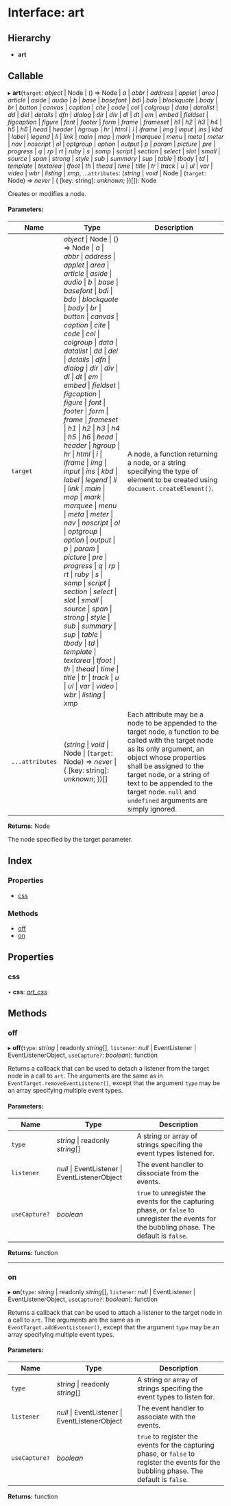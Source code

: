 # Interface: art

## Hierarchy

* **art**

## Callable

▸ **art**(`target`: *object* \| Node \| () => Node \| *a* \| *abbr* \| *address* \| *applet* \| *area* \| *article* \| *aside* \| *audio* \| *b* \| *base* \| *basefont* \| *bdi* \| *bdo* \| *blockquote* \| *body* \| *br* \| *button* \| *canvas* \| *caption* \| *cite* \| *code* \| *col* \| *colgroup* \| *data* \| *datalist* \| *dd* \| *del* \| *details* \| *dfn* \| *dialog* \| *dir* \| *div* \| *dl* \| *dt* \| *em* \| *embed* \| *fieldset* \| *figcaption* \| *figure* \| *font* \| *footer* \| *form* \| *frame* \| *frameset* \| *h1* \| *h2* \| *h3* \| *h4* \| *h5* \| *h6* \| *head* \| *header* \| *hgroup* \| *hr* \| *html* \| *i* \| *iframe* \| *img* \| *input* \| *ins* \| *kbd* \| *label* \| *legend* \| *li* \| *link* \| *main* \| *map* \| *mark* \| *marquee* \| *menu* \| *meta* \| *meter* \| *nav* \| *noscript* \| *ol* \| *optgroup* \| *option* \| *output* \| *p* \| *param* \| *picture* \| *pre* \| *progress* \| *q* \| *rp* \| *rt* \| *ruby* \| *s* \| *samp* \| *script* \| *section* \| *select* \| *slot* \| *small* \| *source* \| *span* \| *strong* \| *style* \| *sub* \| *summary* \| *sup* \| *table* \| *tbody* \| *td* \| *template* \| *textarea* \| *tfoot* \| *th* \| *thead* \| *time* \| *title* \| *tr* \| *track* \| *u* \| *ul* \| *var* \| *video* \| *wbr* \| *listing* \| *xmp*, ...`attributes`: (*string* \| *void* \| Node \| (`target`: Node) => *never* \| { [key: string]: *unknown*;  })[]): Node

Creates or modifies a node.

#### Parameters:

Name | Type | Description |
------ | ------ | ------ |
`target` | *object* \| Node \| () => Node \| *a* \| *abbr* \| *address* \| *applet* \| *area* \| *article* \| *aside* \| *audio* \| *b* \| *base* \| *basefont* \| *bdi* \| *bdo* \| *blockquote* \| *body* \| *br* \| *button* \| *canvas* \| *caption* \| *cite* \| *code* \| *col* \| *colgroup* \| *data* \| *datalist* \| *dd* \| *del* \| *details* \| *dfn* \| *dialog* \| *dir* \| *div* \| *dl* \| *dt* \| *em* \| *embed* \| *fieldset* \| *figcaption* \| *figure* \| *font* \| *footer* \| *form* \| *frame* \| *frameset* \| *h1* \| *h2* \| *h3* \| *h4* \| *h5* \| *h6* \| *head* \| *header* \| *hgroup* \| *hr* \| *html* \| *i* \| *iframe* \| *img* \| *input* \| *ins* \| *kbd* \| *label* \| *legend* \| *li* \| *link* \| *main* \| *map* \| *mark* \| *marquee* \| *menu* \| *meta* \| *meter* \| *nav* \| *noscript* \| *ol* \| *optgroup* \| *option* \| *output* \| *p* \| *param* \| *picture* \| *pre* \| *progress* \| *q* \| *rp* \| *rt* \| *ruby* \| *s* \| *samp* \| *script* \| *section* \| *select* \| *slot* \| *small* \| *source* \| *span* \| *strong* \| *style* \| *sub* \| *summary* \| *sup* \| *table* \| *tbody* \| *td* \| *template* \| *textarea* \| *tfoot* \| *th* \| *thead* \| *time* \| *title* \| *tr* \| *track* \| *u* \| *ul* \| *var* \| *video* \| *wbr* \| *listing* \| *xmp* |   A node, a function returning a node, or a string specifying the type of element to be created using `document.createElement()`.    |
`...attributes` | (*string* \| *void* \| Node \| (`target`: Node) => *never* \| { [key: string]: *unknown*;  })[] |   Each attribute may be a node to be appended to the target node, a function to be called with the target node as its only argument, an object whose properties shall be assigned to the target node, or a string of text to be appended to the target node. `null` and `undefined` arguments are simply ignored.    |

**Returns:** Node

The node specified by the target parameter.

## Index

### Properties

* [css](art.md#css)

### Methods

* [off](art.md#off)
* [on](art.md#on)

## Properties

### css

• **css**: [*art\_css*](art_css.md)

## Methods

### off

▸ **off**(`type`: *string* \| readonly *string*[], `listener`: *null* \| EventListener \| EventListenerObject, `useCapture?`: *boolean*): function

Returns a callback that can be used to detach a listener from the target node in a call to
`art`.
The arguments are the same as in `EventTarget.removeEventListener()`, except that the
argument `type` may be an array specifying multiple event types.

#### Parameters:

Name | Type | Description |
------ | ------ | ------ |
`type` | *string* \| readonly *string*[] |   A string or array of strings specifing the event types listened for.    |
`listener` | *null* \| EventListener \| EventListenerObject |   The event handler to dissociate from the events.    |
`useCapture?` | *boolean* |   `true` to unregister the events for the capturing phase, or `false` to unregister the events for the bubbling phase. The default is `false`.    |

**Returns:** function

___

### on

▸ **on**(`type`: *string* \| readonly *string*[], `listener`: *null* \| EventListener \| EventListenerObject, `useCapture?`: *boolean*): function

Returns a callback that can be used to attach a listener to the target node in a call to
`art`.
The arguments are the same as in `EventTarget.addEventListener()`, except that the argument
`type` may be an array specifying multiple event types.

#### Parameters:

Name | Type | Description |
------ | ------ | ------ |
`type` | *string* \| readonly *string*[] |   A string or array of strings specifing the event types to listen for.    |
`listener` | *null* \| EventListener \| EventListenerObject |   The event handler to associate with the events.    |
`useCapture?` | *boolean* |   `true` to register the events for the capturing phase, or `false` to register the events for the bubbling phase. The default is `false`.    |

**Returns:** function
